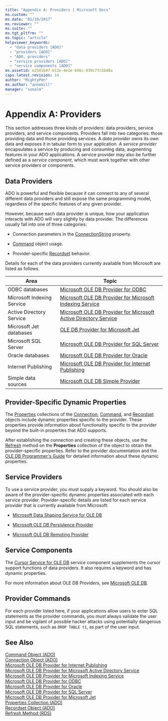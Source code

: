 ```yaml
---
title: "Appendix A: Providers | Microsoft Docs"
ms.custom: ""
ms.date: "01/19/2017"
ms.reviewer: ""
ms.suite: ""
ms.tgt_pltfrm: ""
ms.topic: "article"
helpviewer_keywords: 
  - "data providers [ADO]"
  - "providers [ADO]"
  - "ADO, providers"
  - "service providers [ADO]"
  - "service components [ADO]"
ms.assetid: e2581b47-b11e-4e1e-b96c-d39c77c5b48a
caps.latest.revision: 14
author: "MightyPen"
ms.author: "annemill"
manager: "sonalm"
---
```

# Appendix A: Providers
This section addresses three kinds of providers: data providers, service providers, and service components. Providers fall into two categories: those providing data and those providing services. A *data provider* owns its own data and exposes it in tabular form to your application. A *service provider* encapsulates a service by producing and consuming data, augmenting features in your ADO applications. A service provider may also be further defined as a *service component*, which must work together with other service providers or components.  
  
## Data Providers  
 ADO is powerful and flexible because it can connect to any of several different data providers and still expose the same programming model, regardless of the specific features of any given provider.  
  
 However, because each data provider is unique, how your application interacts with ADO will vary slightly by data provider. The differences usually fall into one of three categories:  
  
-   Connection parameters in the [ConnectionString](../../../ado/reference/ado-api/connectionstring-property-ado.md) property.  
  
-   [Command](../../../ado/reference/ado-api/command-object-ado.md) object usage.  
  
-   Provider-specific [Recordset](../../../ado/reference/ado-api/recordset-object-ado.md) behavior.  
  
 Details for each of the data providers currently available from Microsoft are listed as follows.  
  
|Area|Topic|  
|----------|-----------|  
|ODBC databases|[Microsoft OLE DB Provider for ODBC](../../../ado/guide/appendixes/microsoft-ole-db-provider-for-odbc.md)|  
|Microsoft Indexing Service|[Microsoft OLE DB Provider for Microsoft Indexing Service](../../../ado/guide/appendixes/microsoft-ole-db-provider-for-microsoft-indexing-service.md)|  
|Active Directory Service|[Microsoft OLE DB Provider for Microsoft Active Directory Service](../../../ado/guide/appendixes/microsoft-ole-db-provider-for-microsoft-active-directory-service.md)|  
|Microsoft Jet databases|[OLE DB Provider for Microsoft Jet](../../../ado/guide/appendixes/microsoft-ole-db-provider-for-microsoft-jet.md)|  
|Microsoft SQL Server|[Microsoft OLE DB Provider for SQL Server](../../../ado/guide/appendixes/microsoft-ole-db-provider-for-sql-server.md)|  
|Oracle databases|[Microsoft OLE DB Provider for Oracle](../../../ado/guide/appendixes/microsoft-ole-db-provider-for-oracle.md)|  
|Internet Publishing|[Microsoft OLE DB Provider for Internet Publishing](../../../ado/guide/appendixes/microsoft-ole-db-provider-for-internet-publishing.md)|  
|Simple data sources|[Microsoft OLE DB Simple Provider](../../../ado/guide/appendixes/microsoft-ole-db-simple-provider.md)|  
  
## Provider-Specific Dynamic Properties  
 The [Properties](../../../ado/reference/ado-api/properties-collection-ado.md) collections of the [Connection](../../../ado/reference/ado-api/connection-object-ado.md), [Command](../../../ado/reference/ado-api/command-object-ado.md), and [Recordset](../../../ado/reference/ado-api/recordset-object-ado.md) objects include dynamic properties specific to the provider. These properties provide information about functionality specific to the provider beyond the built-in properties that ADO supports.  
  
 After establishing the connection and creating these objects, use the [Refresh](../../../ado/reference/ado-api/refresh-method-ado.md) method on the **Properties** collection of the object to obtain the provider-specific properties. Refer to the provider documentation and the [OLE DB Programmer's Guide](http://msdn.microsoft.com/en-us/3c5e2dd5-35e5-4a93-ac3a-3818bb43bbf8) for detailed information about these dynamic properties.  
  
## Service Providers  
 To use a service provider, you must supply a keyword. You should also be aware of the provider-specific dynamic properties associated with each service provider. Provider-specific details are listed for each service provider that is currently available from Microsoft:  
  
-   [Microsoft Data Shaping Service for OLE DB](../../../ado/guide/appendixes/microsoft-data-shaping-service-for-ole-db-ado-service-provider.md)  
  
-   [Microsoft OLE DB Persistence Provider](../../../ado/guide/appendixes/microsoft-ole-db-persistence-provider-ado-service-provider.md)  
  
-   [Microsoft OLE DB Remoting Provider](../../../ado/guide/appendixes/microsoft-ole-db-remoting-provider-ado-service-provider.md)  
  
## Service Components  
 The [Cursor Service for OLE DB](../../../ado/guide/appendixes/microsoft-cursor-service-for-ole-db-ado-service-component.md) service component supplements the cursor support functions of data providers. It also requires a keyword and has dynamic properties.  
  
 For more information about OLE DB Providers, see [Microsoft OLE DB](https://msdn.microsoft.com/library/windows/desktop/ms722784.aspx).  
  
## Provider Commands  
 For each provider listed here, if your applications allow users to enter SQL statements as the provider commands, you must always validate the user input and be vigilant of possible hacker attacks using potentially dangerous SQL statements, such as `DROP TABLE t1`, as part of the user input.  
  
## See Also  
 [Command Object (ADO)](../../../ado/reference/ado-api/command-object-ado.md)   
 [Connection Object (ADO)](../../../ado/reference/ado-api/connection-object-ado.md)   
 [Microsoft OLE DB Provider for Internet Publishing](../../../ado/guide/appendixes/microsoft-ole-db-provider-for-internet-publishing.md)   
 [Microsoft OLE DB Provider for Microsoft Active Directory Service](../../../ado/guide/appendixes/microsoft-ole-db-provider-for-microsoft-active-directory-service.md)   
 [Microsoft OLE DB Provider for Microsoft Indexing Service](../../../ado/guide/appendixes/microsoft-ole-db-provider-for-microsoft-indexing-service.md)   
 [Microsoft OLE DB Provider for ODBC](../../../ado/guide/appendixes/microsoft-ole-db-provider-for-odbc.md)   
 [Microsoft OLE DB Provider for Oracle](../../../ado/guide/appendixes/microsoft-ole-db-provider-for-oracle.md)   
 [Microsoft OLE DB Provider for SQL Server](../../../ado/guide/appendixes/microsoft-ole-db-provider-for-sql-server.md)   
 [Microsoft OLE DB Provider for Microsoft Jet](../../../ado/guide/appendixes/microsoft-ole-db-provider-for-microsoft-jet.md)   
 [Properties Collection (ADO)](../../../ado/reference/ado-api/properties-collection-ado.md)   
 [Recordset Object (ADO)](../../../ado/reference/ado-api/recordset-object-ado.md)   
 [Refresh Method (RDS)](../../../ado/reference/rds-api/refresh-method-rds.md)